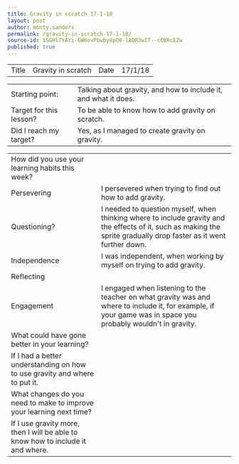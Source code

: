 ```yaml
---
title: Gravity in scratch 17-1-18
layout: post
author: monty.sanders
permalink: /gravity-in-scratch-17-1-18/
source-id: 1SGHl7YAYi-6W0ovPbwby8pQ0-lAOR3wIT--cCBRcEZw
published: true
---
```

<table>
  <tr>
    <td>Title</td>
    <td>Gravity in scratch</td>
    <td>Date</td>
    <td>17/1/18</td>
  </tr>
</table>


<table>
  <tr>
    <td>Starting point:</td>
    <td>Talking about gravity, and how to include it, and what it does.</td>
  </tr>
  <tr>
    <td>Target for this lesson?</td>
    <td>To be able to know how to add gravity on scratch.</td>
  </tr>
  <tr>
    <td>Did I reach my target? </td>
    <td>Yes, as I managed to create gravity on gravity.</td>
  </tr>
</table>


<table>
  <tr>
    <td>How did you use your learning habits this week?</td>
    <td></td>
  </tr>
  <tr>
    <td>Persevering</td>
    <td>I persevered when trying to find out how to add gravity.</td>
  </tr>
  <tr>
    <td>Questioning?</td>
    <td>I needed to question myself, when thinking where to include gravity and the effects of it, such as making the sprite gradually drop faster as it went further down.</td>
  </tr>
  <tr>
    <td>Independence</td>
    <td>I was independent, when working by myself on trying to add gravity. </td>
  </tr>
  <tr>
    <td>Reflecting</td>
    <td></td>
  </tr>
  <tr>
    <td>Engagement</td>
    <td>I engaged when listening to the teacher on what  gravity was and where to include it, for example, if your game was in space you probably wouldn't in gravity.</td>
  </tr>
  <tr>
    <td>What could have gone better in your learning?</td>
    <td></td>
  </tr>
  <tr>
    <td>If I had a better understanding on how to use gravity and where to put it.</td>
    <td></td>
  </tr>
  <tr>
    <td>What changes do you need to make to improve your learning next time?</td>
    <td></td>
  </tr>
  <tr>
    <td>If I use gravity more, then I will be able to know how to include it and where.</td>
    <td></td>
  </tr>
</table>



